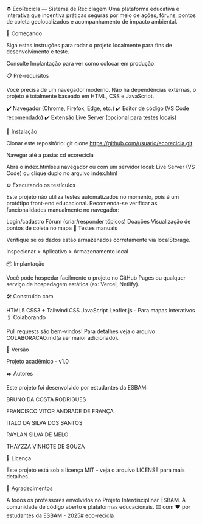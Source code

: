 ♻️ EcoRecicla — Sistema de Reciclagem
Uma plataforma educativa e interativa que incentiva práticas seguras por meio de ações, fóruns, pontos de coleta geolocalizados e acompanhamento de impacto ambiental.

🚀 Começando

Siga estas instruções para rodar o projeto localmente para fins de desenvolvimento e teste.

Consulte Implantação para ver como colocar em produção.

📋 Pré-requisitos

Você precisa de um navegador moderno. Não há dependências externas, o projeto é totalmente baseado em HTML, CSS e JavaScript.

✔️ Navegador (Chrome, Firefox, Edge, etc.) ✔️ Editor de código (VS Code recomendado) ✔️ Extensão Live Server (opcional para testes locais)

🔧 Instalação

Clonar este repositório:
git clone https://github.com/usuario/ecorecicla.git

Navegar até a pasta:
cd ecorecicla

Abra o index.htmlseu navegador ou com um servidor local:
Live Server (VS Code) ou clique duplo no arquivo index.html

⚙️ Executando os testículos

Este projeto não utiliza testes automatizados no momento, pois é um protótipo front-end educacional. Recomenda-se verificar as funcionalidades manualmente no navegador:

Login/cadastro
Fórum (criar/responder tópicos)
Doações
Visualização de pontos de coleta no mapa
🔩 Testes manuais

Verifique se os dados estão armazenados corretamente via localStorage.

Inspecionar > Aplicativo > Armazenamento local

📦 Implantação

Você pode hospedar facilmente o projeto no GitHub Pages ou qualquer serviço de hospedagem estática (ex: Vercel, Netlify).

🛠️ Construído com

HTML5
CSS3 + Tailwind CSS
JavaScript
Leaflet.js - Para mapas interativos
🖇️ Colaborando

Pull requests são bem-vindos! Para detalhes veja o arquivo COLABORACAO.md(a ser maior adicionado).

📌 Versão

Projeto acadêmico - v1.0

✒️ Autores

Este projeto foi desenvolvido por estudantes da ESBAM:

BRUNO DA COSTA RODRIGUES

FRANCISCO VITOR ANDRADE DE FRANÇA

ITALO DA SILVA DOS SANTOS

RAYLAN SILVA DE MELO

THAYZZA VINHOTE DE SOUZA

📄 Licença

Este projeto está sob a licença MIT - veja o arquivo LICENSE para mais detalhes.

🎁 Agradecimentos

A todos os professores envolvidos no Projeto Interdisciplinar ESBAM.
À comunidade de código aberto e plataformas educacionais.
⌨️ com ❤️ por estudantes da ESBAM - 2025# eco-recicla

